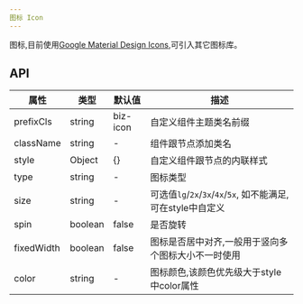 ```yaml
---
图标 Icon
---
```


图标,目前使用[Google Material Design Icons](https://material.io/icons/),可引入其它图标库。

## API

| 属性      | 类型    | 默认值       | 描述         |
|----------|---------|------------|--------------|
|prefixCls |string   |biz-icon  | 自定义组件主题类名前缀|
|className | string  |-           |组件跟节点添加类名|
|style|Object|{}|自定义组件跟节点的内联样式|
|type|string|-|图标类型|
|size|string|-|可选值`lg`/`2x`/`3x`/`4x`/`5x`, 如不能满足,可在style中自定义|
|spin|boolean|false|是否旋转|
|fixedWidth|boolean|false|图标是否居中对齐,一般用于竖向多个图标大小不一时使用|
|color|string|-|图标颜色,该颜色优先级大于style中color属性|